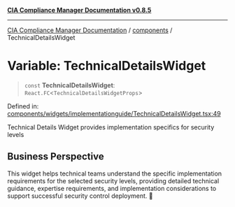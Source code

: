 [**CIA Compliance Manager Documentation v0.8.5**](../../README.md)

***

[CIA Compliance Manager Documentation](../../modules.md) / [components](../README.md) / TechnicalDetailsWidget

# Variable: TechnicalDetailsWidget

> `const` **TechnicalDetailsWidget**: `React.FC`\<`TechnicalDetailsWidgetProps`\>

Defined in: [components/widgets/implementationguide/TechnicalDetailsWidget.tsx:49](https://github.com/Hack23/cia-compliance-manager/blob/4f2006283e1cd56feb8daea1f810b2bc8c1b1d1b/src/components/widgets/implementationguide/TechnicalDetailsWidget.tsx#L49)

Technical Details Widget provides implementation specifics for security levels

## Business Perspective

This widget helps technical teams understand the specific implementation
requirements for the selected security levels, providing detailed technical
guidance, expertise requirements, and implementation considerations to support
successful security control deployment. 🔧

